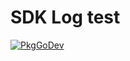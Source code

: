 # SDK Log test

[![PkgGoDev](https://pkg.go.dev/badge/go.opentelemetry.io/otel/sdk/log/logtest)](https://pkg.go.dev/go.opentelemetry.io/otel/sdk/log/logtest)
